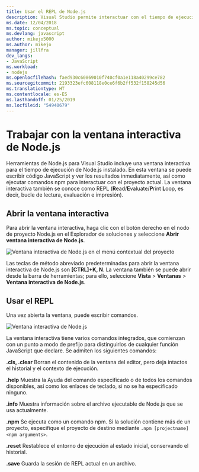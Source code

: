 ```yaml
---
title: Usar el REPL de Node.js
description: Visual Studio permite interactuar con el tiempo de ejecución de Node.js.
ms.date: 12/04/2018
ms.topic: conceptual
ms.devlang: javascript
author: mikejo5000
ms.author: mikejo
manager: jillfra
dev_langs:
- JavaScript
ms.workload:
- nodejs
ms.openlocfilehash: faed930c60869010f740cf0a1e118a40299ce782
ms.sourcegitcommit: 2193323efc608118e0ce6f6b2ff532f158245d56
ms.translationtype: HT
ms.contentlocale: es-ES
ms.lasthandoff: 01/25/2019
ms.locfileid: "54940679"
---
```

# <a name="work-with-the-nodejs-interactive-window"></a>Trabajar con la ventana interactiva de Node.js

Herramientas de Node.js para Visual Studio incluye una ventana interactiva para el tiempo de ejecución de Node.js instalado. En esta ventana se puede escribir código JavaScript y ver los resultados inmediatamente, así como ejecutar comandos npm para interactuar con el proyecto actual. La ventana interactiva también se conoce como REPL (**R**ead/**E**valuate/**P**rint **L**oop, es decir, bucle de lectura, evaluación e impresión).

## <a name="open-the-interactive-window"></a>Abrir la ventana interactiva

Para abrir la ventana interactiva, haga clic con el botón derecho en el nodo de proyecto Node.js en el Explorador de soluciones y seleccione **Abrir ventana interactiva de Node.js**.

![Ventana interactiva de Node.js en el menú contextual del proyecto](../javascript/media/interactivewindow-open-from-project.png)

Las teclas de método abreviado predeterminadas para abrir la ventana interactiva de Node.js son **[CTRL]+K, N**. La ventana también se puede abrir desde la barra de herramientas; para ello, seleccione **Vista** > **Ventanas** > **Ventana interactiva de Node.js**.

## <a name="use-the-repl"></a>Usar el REPL

Una vez abierta la ventana, puede escribir comandos.

![Ventana interactiva de Node.js](../javascript/media/interactivewindow.png)

La ventana interactiva tiene varios comandos integrados, que comienzan con un punto a modo de prefijo para distinguirlos de cualquier función JavaScript que declare. Se admiten los siguientes comandos:

**.cls, .clear** Borran el contenido de la ventana del editor, pero deja intactos el historial y el contexto de ejecución.

**.help** Muestra la Ayuda del comando especificado o de todos los comandos disponibles, así como los enlaces de teclado, si no se ha especificado ninguno.

**.info** Muestra información sobre el archivo ejecutable de Node.js que se usa actualmente.

**.npm** Se ejecuta como un comando npm. Si la solución contiene más de un proyecto, especifique el proyecto de destino mediante `.npm [projectname] <npm arguments>`.

**.reset** Restablece el entorno de ejecución al estado inicial, conservando el historial.

**.save** Guarda la sesión de REPL actual en un archivo.